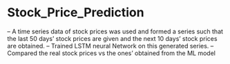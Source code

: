 # Stock_Price_Prediction
– A time series data of stock prices was used and formed a series such that the last 50 days’ stock prices are given and the next 10 days’ stock prices are obtained.
– Trained LSTM neural Network on this generated series.
– Compared the real stock prices vs the ones’ obtained from the ML model
